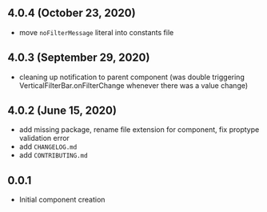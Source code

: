 ## 4.0.4 (October 23, 2020)

- move `noFilterMessage` literal into constants file

## 4.0.3 (September 29, 2020)

- cleaning up notification to parent component (was double triggering VerticalFilterBar.onFilterChange whenever there was a value change)

## 4.0.2 (June 15, 2020)

- add missing package, rename file extension for component, fix proptype validation error
- add `CHANGELOG.md`
- add `CONTRIBUTING.md`

## 0.0.1

- Initial component creation
